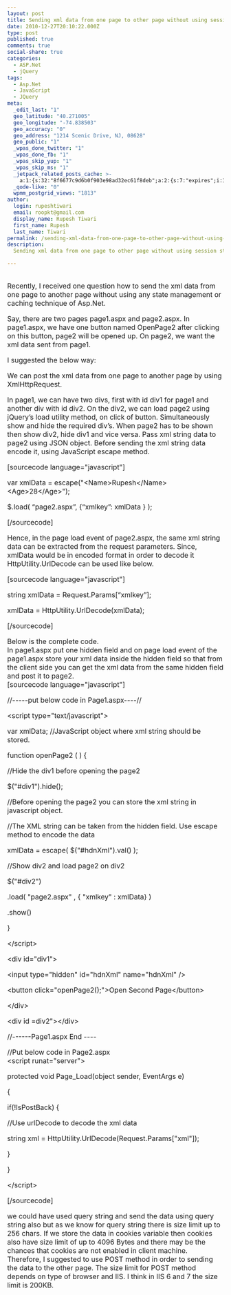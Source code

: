 ```yaml
---
layout: post
title: Sending xml data from one page to other page without using session state.
date: 2010-12-27T20:10:22.000Z
type: post
published: true
comments: true
social-share: true
categories:
  - ASP.Net
  - jQuery
tags:
  - Asp.Net
  - JavaScript
  - JQuery
meta:
  _edit_last: "1"
  geo_latitude: "40.271005"
  geo_longitude: "-74.838503"
  geo_accuracy: "0"
  geo_address: "1214 Scenic Drive, NJ, 08628"
  geo_public: "1"
  _wpas_done_twitter: "1"
  _wpas_done_fb: "1"
  _wpas_skip_yup: "1"
  _wpas_skip_ms: "1"
  _jetpack_related_posts_cache: >-
    a:1:{s:32:"8f6677c9d6b0f903e98ad32ec61f8deb";a:2:{s:7:"expires";i:1594270312;s:7:"payload";a:3:{i:0;a:1:{s:2:"id";i:361;}i:1;a:1:{s:2:"id";i:2329;}i:2;a:1:{s:2:"id";i:170;}}}}
  _qode-like: "0"
  wpmm_postgrid_views: "1813"
author:
  login: rupeshtiwari
  email: roopkt@gmail.com
  display_name: Rupesh Tiwari
  first_name: Rupesh
  last_name: Tiwari
permalink: /sending-xml-data-from-one-page-to-other-page-without-using-session-state/
description:
  Sending xml data from one page to other page without using session state

---
```


<p>
				<font size="3"><br />
Recently, I received one question how to send the xml data from one page to another page without using any state management or caching technique of Asp.Net.</p>
<p>Say, there are two pages page1.aspx and page2.aspx. In page1.aspx, we have one button named OpenPage2 after clicking on this button, page2 will be opened up. On page2, we want the xml data sent from page1.</p>
<p>I suggested the below way:</p>
<p>We can post the xml data from one page to another page by using XmlHttpRequest.</p>
<p>In page1, we can have two divs, first with id div1 for page1 and another div with id div2. On the div2, we can load page2 using jQuery’s load utility method, on click of button. Simultaneously show and hide the required div’s. When page2 has to be shown then show div2, hide div1 and vice versa. Pass xml string data to page2 using JSON object. Before sending the xml string data encode it, using JavaScript escape method.</p>
<p>[sourcecode language="javascript"]</p>
<p>var xmlData = escape(&quot;&lt;Name&gt;Rupesh&lt;/Name&gt;&lt;Age&gt;28&lt;/Age&gt;&quot;);</p>
<p>$.load( “page2.aspx”, {“xmlkey”: xmlData } );</p>
<p>[/sourcecode]</p>
<p>Hence, in the page load event of page2.aspx, the same xml string data can be extracted from the request parameters. Since, xmlData would be in encoded format in order to decode it HttpUtility.UrlDecode can be used like below.</p>
<p>[sourcecode language="javascript"]</p>
<p>string xmlData =  Request.Params[“xmlkey”];</p>
<p>xmlData = HttpUtility.UrlDecode(xmlData);</p>
<p>[/sourcecode]</p>
<p>Below is the complete code.<br />
In page1.aspx put one hidden field and on page load event of the page1.aspx store your xml data inside the hidden field so that from the client side you can get the xml data from the same hidden field and post it to page2.<br />
[sourcecode language="javascript"]</p>
<p>//-----put below code in Page1.aspx----//</p>
<p>&lt;script type=&quot;text/javascript&quot;&gt;</p>
<p>var xmlData; //JavaScript object where xml string should be stored.</p>
<p>function openPage2 ( )  {</p>
<p>//Hide the div1 before opening the page2</p>
<p>$(&quot;#div1&quot;).hide();</p>
<p>//Before opening the page2 you can store the xml string in javascript object.</p>
<p>//The XML string can be taken from the hidden field. Use escape method to encode the data</p>
<p>xmlData = escape( $(&quot;#hdnXml&quot;).val() );</p>
<p>//Show div2 and load page2 on div2</p>
<p>$(&quot;#div2&quot;)</p>
<p>.load( &quot;page2.aspx&quot; , { &quot;xmlkey&quot; : xmlData} )</p>
<p>.show()</p>
<p>}</p>
<p>&lt;/script&gt;</p>
<p>&lt;div id=&quot;div1&quot;&gt;</p>
<p>&lt;input type=&quot;hidden&quot; id=&quot;hdnXml&quot; name=&quot;hdnXml&quot; /&gt;</p>
<p>&lt;button click=&quot;openPage2();&quot;&gt;Open Second Page&lt;/button&gt;</p>
<p>&lt;/div&gt;</p>
<p>&lt;div id =div2&quot;&gt;&lt;/div&gt;</p>
<p>//------Page1.aspx End ----</p>
<p>//Put below code in Page2.aspx<br />
&lt;script runat=&quot;server&quot;&gt;</p>
<p>protected void Page_Load(object sender, EventArgs e)</p>
<p>{</p>
<p>if(!IsPostBack) {</p>
<p>//Use urlDecode to decode the xml data</p>
<p>string xml = HttpUtility.UrlDecode(Request.Params[&quot;xml&quot;]);</p>
<p>}</p>
<p>}</p>
<p>&lt;/script&gt;</p>
<p>[/sourcecode]</p>
<p>we could have used query string and send the data using query string also but as we know for query string there is size limit up to 256 chars. If we store the data in cookies variable then cookies also have size limit of up to 4096 Bytes and there may be the chances that cookies are not enabled in client machine.<br />
Therefore, I suggested to use POST method in order to sending the data to the other page. The size limit for POST method depends on type of browser and IIS. I think in IIS 6 and 7 the size limit is 200KB.<br />
</font>		</p>
